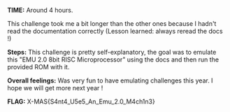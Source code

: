 **TIME:** Around 4 hours.

This challenge took me a bit longer than the other ones because I hadn't read the documentation correctly (Lesson learned: always reread the docs !)


**Steps:** This challenge is pretty self-explanatory, the goal was to emulate this "EMU 2.0 8bit RISC Microprocessor" using the docs and then run the provided ROM with it. 


**Overall feelings:** Was very fun to have emulating challenges this year. I hope we will get more next year !

**FLAG:** X-MAS{S4nt4_U5e5_An_Emu_2.0_M4ch1n3}
